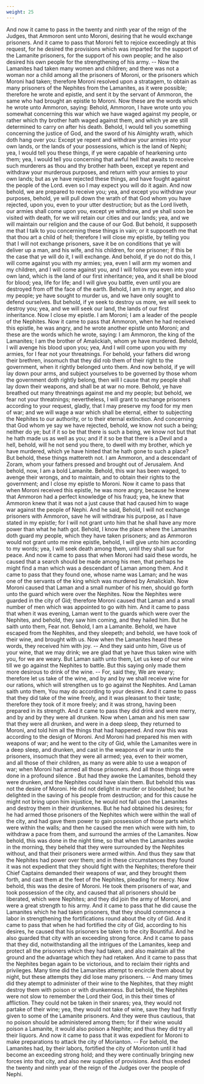 ```yaml
---
weight: 25
---
```

And now it came to pass in the twenty and ninth year of the reign of the Judges, that Ammoron sent unto Moroni, desiring that he would exchange prisoners. And it came to pass that Moroni felt to rejoice exceedingly at this request, for he desired the provisions which was imparted for the support of the Lamanite prisoners, for the support of his own people; and he also desired his own people for the strengthening of his army. -- Now the Lamanites had taken many women and children; and there was not a woman nor a child among all the prisoners of Moroni, or the prisoners which Moroni had taken; therefore Moroni resolved upon a stratagem, to obtain as many prisoners of the Nephites from the Lamanites, as it were possible; therefore he wrote and epistle, and sent it by the servant of Ammoron, the same who had brought an epistle to Moroni. Now these are the words which he wrote unto Ammoron, saying: Behold, Ammoron, I have wrote unto you somewhat concerning this war which we have waged against my people, or rather which thy brother hath waged against them, and which ye are still determined to carry on after his death. Behold, I would tell you something concerning the justice of God, and the sword of his Almighty wrath, which doth hang over you: Except ye repent and withdraw your armies into your own lands, or the lands of your possessions, which is the land of Nephi; yea, I would tell you these things, if ye were capable of hearkening unto them; yea, I would tell you concerning that awful hell that awaits to receive such murderers as thou and thy brother hath been, except ye repent and withdraw your murderous purposes, and return with your armies to your own lands; but as ye have rejected these things, and have fought against the people of the Lord. even so I may expect you will do it again. And now behold, we are prepared to receive you; yea, and except you withdraw your purposes, behold, ye will pull down the wrath of that God whom you have rejected, upon you, even to your utter destruction; but as the Lord liveth, our armies shall come upon you, except ye withdraw, and ye shall  soon be visited with death, for we will retain our cities and our lands; yea, and we will maintain our religion and the cause of our God. But behold, it supposeth me that I talk to you concerning these things in vain; or it supposeth me that that thou art a child of hell; therefore I will close my epistle, by telling you that I will not exchange prisoners, save it be on conditions that ye will deliver up a man, and his wife, and his children, for one prisoner; if this be the case that ye will do it, I will exchange. And behold, if ye do not do this, I will come against you with my armies; yea, even I will arm my women and my children, and I will come against you, and I will follow you even into your own land, which is the land of our first inheritance; yea, and it shall be blood for blood; yea, life for life; and I will give you battle, even until you are destroyed from off the face of the earth. Behold, I am in my anger, and also my people; ye have sought to murder us, and we have only sought to defend ourselves. But behold, if ye seek to destroy us more, we will seek to destroy you; yea, and we will seek our land, the lands of our first inheritance. Now I close my epistle. I am Moroni; I am a leader of the people of the Nephites. Now it came to pass that Ammoron, when he had received this epistle, he was angry, and he wrote another epistle unto Moroni; and these are the words which he wrote, saying: I am Ammoron, the king of the Lamanites; I am the brother of Amalickiah, whom ye have murdered. Behold, I will avenge his blood upon you; yea, And I will come upon you with my armies, for I fear not your threatnings. For behold, your fathers did wrong their brethren, insomuch that they did rob them of their right to the government, when it rightly belonged unto them. And now behold, if ye will lay down pour arms, and subject yourselves to be governed by those whom the government doth rightly belong, then will I cause that my people shall lay down their weapons, and shall be at war no more. Behold, ye have breathed out many threatnings against me and my people; but behold, we fear not your threatnings; nevertheless, I will grant to exchange prisoners according to your request, gladly, that I may preserve my food for my men of war; and we will wage a war which shall be eternal, either to subjecting the Nephites to our authority, or to their eternal extinction. And concerning that God whom ye say we have rejected, behold, we know not such a being; neither do ye; but if it so be that there is such a being, we know not but  that he hath made us as well as you; and if it so be that there is a Devil and a hell, behold, will he not send you there, to dwell with my brother, which ye have murdered, which ye have hinted that he hath gone to such a place? But behold, these things mattereth not. I am Ammoron, and a descendant of Zoram, whom your fathers pressed and brought out of Jerusalem. And behold, now, I am a bold Lamanite. Behold, this war has been waged, to avenge their wrongs, and to maintain, and to obtain their rights to the government; and I close my epistle to Moroni. Now it came to pass that when Moroni received this epistle, he was more angry, because he knew that Ammoron had a perfect knowledge of his fraud; yea, he knew that Ammoron knew that it was not a just cause that had caused him to wage war against the people of Nephi. And he said, Behold, I will not exchange prisoners with Ammoron, save he will withdraw his purpose, as I have stated in my epistle; for I will not grant unto him that he shall have any more power than what he hath got. Behold, I know the place where the Lamanites doth guard my people, which they have taken prisoners; and as Ammoron would not grant unto me mine epistle, behold, I will give unto him according to my words; yea, I will seek death among them, until they shall sue for peace. And now it came to pass that when Moroni had said these words, he caused that a search should be made among his men, that perhaps he might find a man which was a descendant of Laman among them. And it came to pass that they found one, whose name was Laman; and he was one of the servants of the king which was murdered by Amalickiah. Now Moroni caused that Laman and a small number of his men, should go forth unto the guard which were over the Nephites. Now the Nephites were guarded in the city of Gid; therefore Moroni caused that Laman and a small number of men which was appointed to go with him. And it came to pass that when it was evening, Laman went to the guards which were over the Nephites, and behold, they saw him coming, and they hailed him. But he saith unto them, Fear not. Behold, I am a Lamanite. Behold, we have escaped from the Nephites, and they sleepeth; and behold, we have took of their wine, and brought with us. Now when the Lamanites heard these words, they received him with joy. -- And they said unto him, Give us of your wine, that we may  drink; we are glad that ye have thus taken wine with you, for we are weary. But Laman saith unto them, Let us keep of our wine till we go against the Nephites to battle. But this saying only made them more desirous to drink of the wine. -- For, said they, We are weary; therefore let us take of the wine, and by and by we shall receive wine for our rations, which will strengthen us to go against the Nephites. And Laman saith unto them, You may do according to your desires. And it came to pass that they did take of the wine freely, and it was pleasant to their taste; therefore they took of it more freely; and it was strong, having been prepared in its strength. And it came to pass they did drink and were merry, and by and by they were all drunken. Now when Laman and his men saw that they were all drunken, and were in a deep sleep, they returned to Moroni, and told him all the things that had happened. And now this was according to the design of Moroni. And Moroni had prepared his men with weapons of war; and he went to the city of Gid, while the Lamanites were in a deep sleep, and drunken, and cast in the weapons of war in unto the prisoners, insomuch that they were all armed; yea, even to their women, and all those of their children, as many as were able to use a weapon of war; when Moroni had armed all those prisoners. And all those things were done in a profound silence . But had they awoke the Lamanites, behold they were drunken, and the Nephites could have slain them. But behold this was not the desire of Moroni. He did not delight in murder or bloodshed; but he delighted in the saving of his people from destruction; and for this cause he might not bring upon him injustice, he would not fall upon the Lamanites and destroy them in their drunkennes. But he had obtained his desires; for he had armed those prisoners of the Nephites which were within the wall of the city, and had gave them power to gain possession of those parts which were within the walls; and then he caused the men which were with him, to withdraw a pace from them, and surround the armies of the Lamanites. Now behold, this was done in the night time, so that when the Lamanites awoke in the morning, they beheld that they were surrounded by the Nephites without, and that their prisoners were armed within. And thus they saw that the Nephites had power over them; and in these circumstances they found it was not expedient that they should fight with the Nephites; therefore their Chief Captains demanded their weapons of war, and they brought them forth,  and cast them at the feet of the Nephites, pleading for mercy. Now behold, this was the desire of Moroni. He took them prisoners of war, and took possession of the city, and caused that all prisoners should be liberated, which were Nephites; and they did join the army of Moroni, and were a great strength to his army. And it came to pass that he did cause the Lamanites which he had taken prisoners, that they should commence a labor in strengthening the fortifications round about the city of Gid. And it came to pass that when he had fortified the city of Gid, according to his desires, he caused that his prisoners be taken to the city Bountiful. And he also guarded that city with an exceeding strong force. And it came to pass that they did, notwithstanding all the intrigues of the Lamanites, keep and protect all the prisoners which they had taken, and also maintain all the ground and the advantage which they had retaken. And it came to pass that the Nephites began again to be victorious, and to reclaim their rights and privileges. Many time did the Lamanites attempt to encircle them about by night, but these attempts they did lose many prisoners. -- And many times did they atempt to administer of their wine to the Nephites, that they might destroy them with poison or with drunkenness. But behold, the Nephites were not slow to remember the Lord their God, in this their times of affliction. They could not be taken in their snares; yea, they would not partake of their wine; yea, they would not take of wine, save they had firstly given to some of the Lamanite prisoners. And they were thus cautious, that no poison should be administered among them; for if their wine would poison a Lamanite, it would also poison a Nephite; and thus they did try all their liquors. And now it came to pass that it was expedient for Moroni to make preparations to attack the city of Morianton. -- For behold, the Lamanites had, by their labors, fortified the city of Morionton until it had become an exceeding strong hold; and they were continually bringing new forces into that city, and also new supplies of provisions. And thus ended the twenty and ninth year of the reign of the Judges over the people of Nephi.